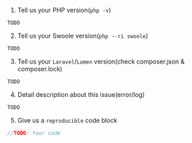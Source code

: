 1. Tell us your PHP version(`php -v`)

`TODO`

2. Tell us your Swoole version(`php --ri swoole`)

`TODO`

3. Tell us your `Laravel`/`Lumen` version(check composer.json & composer.lock)

`TODO`

4. Detail description about this issue(error/log)

`TODO`

5. Give us a `reproducible` code block

```PHP
//TODO: Your code
```

